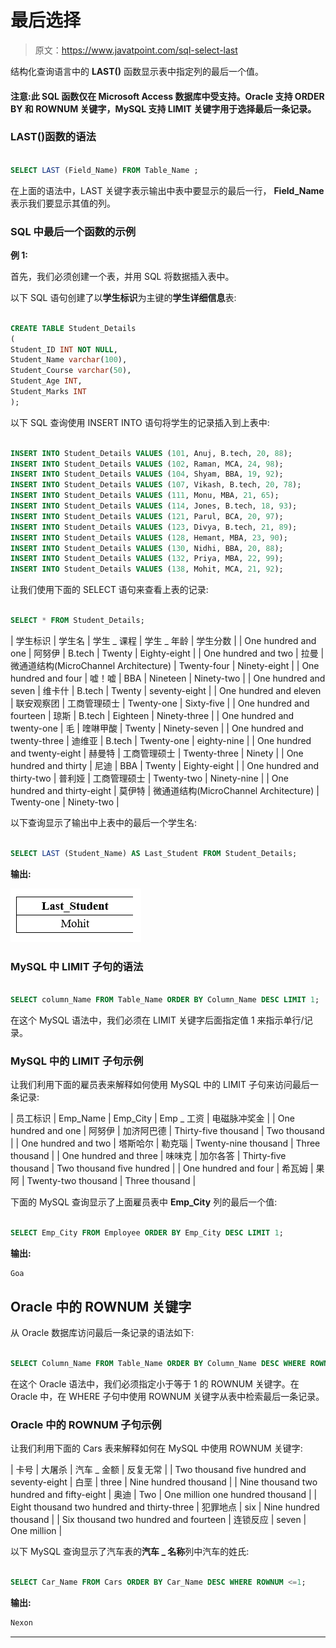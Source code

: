 # 最后选择

> 原文：<https://www.javatpoint.com/sql-select-last>

结构化查询语言中的 **LAST()** 函数显示表中指定列的最后一个值。

#### 注意:此 SQL 函数仅在 Microsoft Access 数据库中受支持。Oracle 支持 ORDER BY 和 ROWNUM 关键字，MySQL 支持 LIMIT 关键字用于选择最后一条记录。

### LAST()函数的语法

```sql

SELECT LAST (Field_Name) FROM Table_Name ;

```

在上面的语法中，LAST 关键字表示输出中表中要显示的最后一行， **Field_Name** 表示我们要显示其值的列。

### SQL 中最后一个函数的示例

**例 1:**

首先，我们必须创建一个表，并用 SQL 将数据插入表中。

以下 SQL 语句创建了以**学生标识**为主键的**学生详细信息**表:

```sql

CREATE TABLE Student_Details
(
Student_ID INT NOT NULL, 
Student_Name varchar(100),
Student_Course varchar(50),
Student_Age INT, 
Student_Marks INT
); 

```

以下 SQL 查询使用 INSERT INTO 语句将学生的记录插入到上表中:

```sql

INSERT INTO Student_Details VALUES (101, Anuj, B.tech, 20, 88);
INSERT INTO Student_Details VALUES (102, Raman, MCA, 24, 98);
INSERT INTO Student_Details VALUES (104, Shyam, BBA, 19, 92);
INSERT INTO Student_Details VALUES (107, Vikash, B.tech, 20, 78);
INSERT INTO Student_Details VALUES (111, Monu, MBA, 21, 65);
INSERT INTO Student_Details VALUES (114, Jones, B.tech, 18, 93);
INSERT INTO Student_Details VALUES (121, Parul, BCA, 20, 97);
INSERT INTO Student_Details VALUES (123, Divya, B.tech, 21, 89);
INSERT INTO Student_Details VALUES (128, Hemant, MBA, 23, 90);
INSERT INTO Student_Details VALUES (130, Nidhi, BBA, 20, 88);
INSERT INTO Student_Details VALUES (132, Priya, MBA, 22, 99);
INSERT INTO Student_Details VALUES (138, Mohit, MCA, 21, 92);

```

让我们使用下面的 SELECT 语句来查看上表的记录:

```sql

SELECT * FROM Student_Details;

```

| 学生标识 | 学生名 | 学生 _ 课程 | 学生 _ 年龄 | 学生分数 |
| One hundred and one | 阿努伊 | B.tech | Twenty | Eighty-eight |
| One hundred and two | 拉曼 | 微通道结构(MicroChannel Architecture) | Twenty-four | Ninety-eight |
| One hundred and four | 嘘！嘘 | BBA | Nineteen | Ninety-two |
| One hundred and seven | 维卡什 | B.tech | Twenty | seventy-eight |
| One hundred and eleven | 联安观察团 | 工商管理硕士 | Twenty-one | Sixty-five |
| One hundred and fourteen | 琼斯 | B.tech | Eighteen | Ninety-three |
| One hundred and twenty-one | 毛 | 喹啉甲酸 | Twenty | Ninety-seven |
| One hundred and twenty-three | 迪维亚 | B.tech | Twenty-one | eighty-nine |
| One hundred and twenty-eight | 赫曼特 | 工商管理硕士 | Twenty-three | Ninety |
| One hundred and thirty | 尼迪 | BBA | Twenty | Eighty-eight |
| One hundred and thirty-two | 普利娅 | 工商管理硕士 | Twenty-two | Ninety-nine |
| One hundred and thirty-eight | 莫伊特 | 微通道结构(MicroChannel Architecture) | Twenty-one | Ninety-two |

以下查询显示了输出中上表中的最后一个学生名:

```sql

SELECT LAST (Student_Name) AS Last_Student FROM Student_Details;

```

**输出:**

![SQL SELECT LAST](img/642e1ddc5c7dd56e999d6fdd475ff42f.png)

### MySQL 中 LIMIT 子句的语法

```sql

SELECT column_Name FROM Table_Name ORDER BY Column_Name DESC LIMIT 1;

```

在这个 MySQL 语法中，我们必须在 LIMIT 关键字后面指定值 1 来指示单行/记录。

### MySQL 中的 LIMIT 子句示例

让我们利用下面的雇员表来解释如何使用 MySQL 中的 LIMIT 子句来访问最后一条记录:

| 员工标识 | Emp_Name | Emp_City | Emp _ 工资 | 电磁脉冲奖金 |
| One hundred and one | 阿努伊 | 加济阿巴德 | Thirty-five thousand | Two thousand |
| One hundred and two | 塔斯哈尔 | 勒克瑙 | Twenty-nine thousand | Three thousand |
| One hundred and three | 味味克 | 加尔各答 | Thirty-five thousand | Two thousand five hundred |
| One hundred and four | 希瓦姆 | 果阿 | Twenty-two thousand | Three thousand |

下面的 MySQL 查询显示了上面雇员表中 **Emp_City** 列的最后一个值:

```sql

SELECT Emp_City FROM Employee ORDER BY Emp_City DESC LIMIT 1;

```

**输出:**

```sql
Goa

```

## Oracle 中的 ROWNUM 关键字

从 Oracle 数据库访问最后一条记录的语法如下:

```sql

SELECT Column_Name FROM Table_Name ORDER BY Column_Name DESC WHERE ROWNUM <=1;

```

在这个 Oracle 语法中，我们必须指定小于等于 1 的 ROWNUM 关键字。在 Oracle 中，在 WHERE 子句中使用 ROWNUM 关键字从表中检索最后一条记录。

### Oracle 中的 ROWNUM 子句示例

让我们利用下面的 Cars 表来解释如何在 MySQL 中使用 ROWNUM 关键字:

| 卡号 | 大屠杀 | 汽车 _ 金额 | 反复无常 |
| Two thousand five hundred and seventy-eight | 白垩 | three | Nine hundred thousand |
| Nine thousand two hundred and fifty-eight | 奥迪 | Two | One million one hundred thousand |
| Eight thousand two hundred and thirty-three | 犯罪地点 | six | Nine hundred thousand |
| Six thousand two hundred and fourteen | 连锁反应 | seven | One million |

以下 MySQL 查询显示了汽车表的**汽车 _ 名称**列中汽车的姓氏:

```sql

SELECT Car_Name FROM Cars ORDER BY Car_Name DESC WHERE ROWNUM <=1;

```

**输出:**

```sql
Nexon

```

* * *
